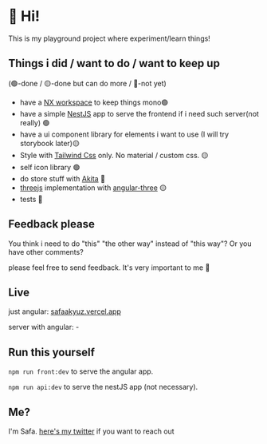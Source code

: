 # 👋 Hi!

This is my playground project where experiment/learn things!

## Things i did / want to do / want to keep up

(🟢-done / 🟡-done but can do more / 🔴-not yet)

- have a [NX workspace](https://nx.dev/) to keep things mono🟢
- have a simple [NestJS](https://nestjs.com/) app to serve the frontend if i need such server(not really) 🟢
- have a ui component library for elements i want to use (I will try storybook later)🟡
- Style with [Tailwind Css](https://tailwindcss.com/) only. No material / custom css. 🟡
- self icon library 🟢
- do store stuff with [Akita](https://datorama.github.io/akita/) 🔴
- [threejs](https://threejs.org/) implementation with [angular-three](https://github.com/nartc/angular-three) 🟡
- tests 🔴

## Feedback please

You think i need to do "this" "the other way" instead of "this way"? Or you have other comments?

please feel free to send feedback. It's very important to me 🙂

## Live

just angular: [safaakyuz.vercel.app](safaakyuz.vercel.app)

server with angular: -

## Run this yourself

`npm run front:dev` to serve the angular app.

`npm run api:dev` to serve the nestJS app (not necessary).

## Me?

I'm Safa. [here's my twitter](https://twitter.com/safa_akyuz) if you want to reach out


